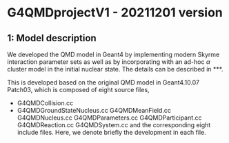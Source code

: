 # G4QMDprojectV1 - 20211201 version

## 1: Model description
We developed the QMD model in Geant4 by implementing modern Skyrme interaction parameter sets as well as by incorporating with an ad-hoc $\alpha$ cluster model in the initial nuclear state. The details can be described in ***.

This is developed based on the original QMD model in Geant4.10.07 Patch03, which is composed of eight source files,
- G4QMDCollision.cc
- G4QMDGroundStateNucleus.cc
G4QMDMeanField.cc
G4QMDNucleus.cc
G4QMDParameters.cc
G4QMDParticipant.cc
G4QMDReaction.cc
G4QMDSystem.cc
and the corresponding eight include files. Here, we denote briefly the development in each file.


